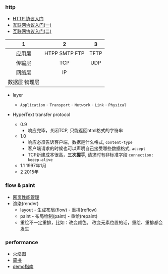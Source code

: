 ### http 
- [HTTP 协议入门](http://www.ruanyifeng.com/blog/2016/08/http.html)
- [互联网协议入门(一)](http://www.ruanyifeng.com/blog/2012/05/internet_protocol_suite_part_i.html)
- [互联网协议入门(二)](http://www.ruanyifeng.com/blog/2012/06/internet_protocol_suite_part_ii.html)

|1|2|3|
|:--:|:--:|:--:|
| 应用层 | HTPP SMTP FTP | TFTP |
| 传输层 | TCP | UDP |
| 网络层 | IP |
| 数据层 物理层 | |

- layer
    - ``Application`` - ``Transport`` - ``Network`` - ``Link`` - ``Physical``
     
- HyperText transfer protocol
    - 0.9 
        - 响应完毕，关闭TCP, 只能返回html格式的字符串
    - 1.0 
        - 响应必须告诉客户端，数据是什么格式, ``content-type``
        - 客户端请求的时候也可以声明自己接受哪些数据格式, ``accept``
        - TCP新建成本很高，**三次握手**, 请求时有非标准字段 ``connection: keeep-alive``
    - 1.1 1997年1月
    - 2 2015年

    
### flow & paint
- [网页性能管理](http://www.ruanyifeng.com/blog/2015/09/web-page-performance-in-depth.html)
- 渲染(render)
    - layout - 生成布局(flow) - 重排(reflow)
    - paint - 布局绘制(paint) - 重绘(repaint)
    - 重绘不一定重排，比如：改变颜色。 改变元素位置的话，重绘、重排都会发生


    
### performance
- [火焰图](http://www.ruanyifeng.com/blog/2017/09/flame-graph.html)
- [简书](http://www.jianshu.com/p/4da0f0bda768)
- [demo指南](https://zhuanlan.zhihu.com/p/29879682)

